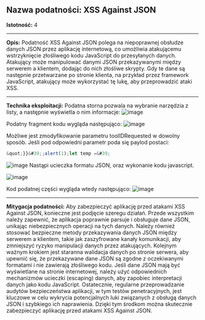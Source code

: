 ## Nazwa podatności: XSS Against JSON

**Istotność:** 4

---

**Opis:**
Podatność XSS Against JSON polega na niepoprawnej obsłudze danych JSON przez aplikację internetową, co umożliwia atakującemu wstrzyknięcie złośliwego kodu JavaScript do przesyłanych danych. Atakujący może manipulować danymi JSON przekazywanymi między serwerem a klientem, dodając do nich złośliwe skrypty. Gdy te dane są następnie przetwarzane po stronie klienta, na przykład przez framework JavaScript, atakujący może wykorzystać tę lukę, aby przeprowadzić ataki XSS.

---

**Technika eksploitacji:**
Podatna storna pozwala na wybranie narzędzia z listy, a następnie wyświetla o nim informacje:
![image](https://github.com/GrzechuG/PWR-CBE-BAW-mutillidae-2024/assets/28838004/9876a676-33b0-4948-b4f8-650e6a473f40)

Podatny fragment kodu wygląda następująco:
![image](https://github.com/GrzechuG/PWR-CBE-BAW-mutillidae-2024/assets/28838004/97d0ed65-bc4f-42d2-bb71-5659d2cdf5bd)

Możliwe jest zmodyfikowanie parametru toolIDRequested w  dowolny sposób. Jeśli pod odpowiedni parametr poda się paylod postaci:
```javascript
&quot;}}&#39;;alert(1);let temp =&#39;
```
![image](https://github.com/GrzechuG/PWR-CBE-BAW-mutillidae-2024/assets/28838004/c1679f82-0ac6-40ad-a947-b3bfd20fb451)
Nastąpi ucieczka formatu JSON, oraz wykonanie kodu javascript.

![image](https://github.com/GrzechuG/PWR-CBE-BAW-mutillidae-2024/assets/28838004/06cc1d94-3706-402b-87a4-56a6c527dd6a)

Kod podatnej części wygląda wtedy następująco:
![image](https://github.com/GrzechuG/PWR-CBE-BAW-mutillidae-2024/assets/28838004/94bc74f7-7935-4b6e-acdb-dc9e2a25bb35)


---

**Mitygacja podatności:**
Aby zabezpieczyć aplikację przed atakami XSS Against JSON, konieczne jest podjęcie szeregu działań. Przede wszystkim należy zapewnić, że aplikacja poprawnie parsuje i obsługuje dane JSON, unikając niebezpiecznych operacji na tych danych. Należy również stosować bezpieczne metody przekazywania danych JSON między serwerem a klientem, takie jak zaszyfrowane kanały komunikacji, aby zmniejszyć ryzyko manipulacji danych przez atakujących.
Kolejnym ważnym krokiem jest staranna walidacja danych po stronie serwera, aby upewnić się, że przekazywane dane JSON są zgodne z oczekiwanymi formatami i nie zawierają złośliwego kodu. Jeśli dane JSON mają być wyświetlane na stronie internetowej, należy użyć odpowiednich mechanizmów ucieczki (escaping) danych, aby zapobiec interpretacji danych jako kodu JavaScript.
Ostatecznie, regularne przeprowadzanie audytów bezpieczeństwa aplikacji, w tym testów penetracyjnych, jest kluczowe w celu wykrycia potencjalnych luki związanych z obsługą danych JSON i szybkiego ich naprawienia. Dzięki tym środkom można skutecznie zabezpieczyć aplikację przed atakami XSS Against JSON.
